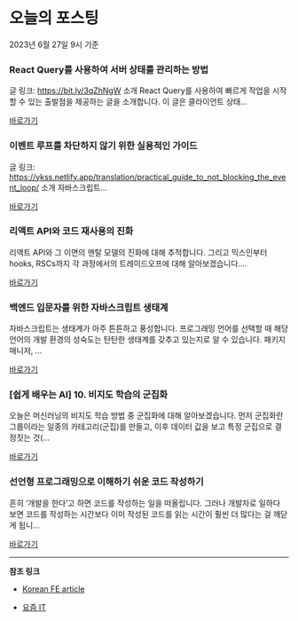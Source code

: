 # 오늘의 포스팅 
2023년 6월 27일 9시 기준 

###  React Query를 사용하여 서버 상태를 관리하는 방법 

 글 링크: https://bit.ly/3qZhNgW 소개 React Query를 사용하여 빠르게 작업을 시작할 수 있는 출발점을 제공하는 글을 소개합니다. 이 글은 클라이언트 상태... 

 [바로가기](undefined) 

###  이벤트 루프를 차단하지 않기 위한 실용적인 가이드 

 글 링크: https://ykss.netlify.app/translation/practical_guide_to_not_blocking_the_event_loop/ 소개 자바스크립트... 

 [바로가기](undefined) 

###  리액트 API와 코드 재사용의 진화 

 리액트 API와 그 이면의 멘탈 모델의 진화에 대해 추적합니다. 그리고 믹스인부터 hooks, RSCs까지 각 과정에서의 트레이드오프에 대해 알아보겠습니다.... 

 [바로가기](undefined) 

### 백엔드 입문자를 위한 자바스크립트 생태계 

 자바스크립트는 생태계가 아주 튼튼하고 풍성합니다. 프로그래밍 언어를 선택할 때 해당 언어의 개발 환경의 성숙도는 탄탄한 생태계를 갖추고 있는지로 알 수 있습니다. 패키지 매니저, ... 

 [바로가기](https://yozm.wishket.com/magazine/detail/2088/) 

### [쉽게 배우는 AI] 10. 비지도 학습의 군집화 

 오늘은 머신러닝의 비지도 학습 방법 중 군집화에 대해 알아보겠습니다. 먼저 군집화란 그룹이라는 일종의 카테고리(군집)를 만들고, 이후 데이터 값을 보고 특정 군집으로 결정짓는 것(... 

 [바로가기](https://yozm.wishket.com/magazine/detail/2086/) 

### 선언형 프로그래밍으로 이해하기 쉬운 코드 작성하기 

 흔히 ‘개발을 한다’고 하면 코드를 작성하는 일을 떠올립니다. 그러나 개발자로 일하다 보면 코드를 작성하는 시간보다 이미 작성된 코드를 읽는 시간이 훨씬 더 많다는 걸 깨닫게 됩니... 

 [바로가기](https://yozm.wishket.com/magazine/detail/2083/) 

---

**참조 링크**

- [Korean FE article](https://kofearticle.substack.com) 

- [요즘 IT](https://yozm.wishket.com/magazine) 

